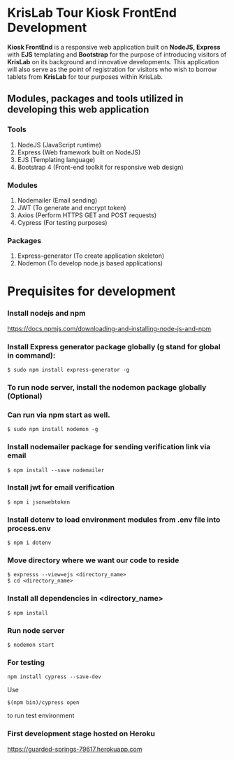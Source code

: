 # KrisLab Tour Kiosk FrontEnd Development
**Kiosk FrontEnd** is a responsive web application built on **NodeJS, Express** with **EJS** templating and **Bootstrap** for the purpose of introducing visitors of **KrisLab** on its background and innovative developments. This application will also serve as the point of registration for visitors who wish to borrow tablets from **KrisLab** for tour purposes within KrisLab.

## Modules, packages and tools utilized in developing this web application
### Tools
1. NodeJS (JavaScript runtime)
2. Express (Web framework built on NodeJS)
3. EJS (Templating language)
4. Bootstrap 4 (Front-end toolkit for responsive web design)

### Modules
1. Nodemailer (Email sending)
2. JWT (To generate and encrypt token)
3. Axios (Perform HTTPS GET and POST requests)
4. Cypress (For testing purposes)

### Packages
1. Express-generator (To create application skeleton)
2. Nodemon (To develop node.js based applications)

# Prequisites for development
### Install nodejs and npm ###
https://docs.npmjs.com/downloading-and-installing-node-js-and-npm

### Install Express generator package globally (g stand for global in command): ###
```shell_session
$ sudo npm install express-generator -g
```

### To run node server, install the nodemon package globally (Optional) ###
### Can run via npm start as well.
```shell_session
$ sudo npm install nodemon -g
```

### Install nodemailer package for sending verification link via email ###
```shell_session
$ npm install --save nodemailer
```

### Install jwt for email verification  ###
```shell_session
$ npm i jsonwebtoken
```

### Install dotenv to load environment modules from .env file into process.env  ###
```shell_session
$ npm i dotenv
```

### Move directory where we want our code to reside ###
```shell_session
$ expresss --view=ejs <directory_name>
$ cd <directory_name>
```

### Install all dependencies in <directory_name> ###
```shell_session
$ npm install
```

### Run node server ###
```shell_session
$ nodemon start
```

### For testing ###
```shell_session
npm install cypress --save-dev
```
Use 
```shell_session
$(npm bin)/cypress open
```
to run test environment

### First development stage hosted on Heroku ###
https://guarded-springs-79617.herokuapp.com
